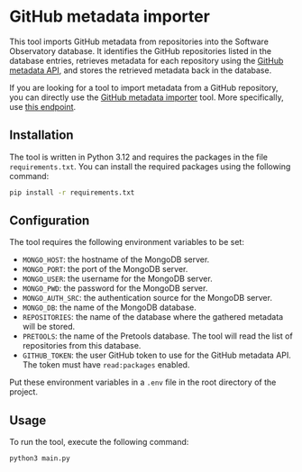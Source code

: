 
# GitHub metadata importer 

This tool imports GitHub metadata from repositories into the Software Observatory database. It identifies the GitHub repositories listed in the database entries, retrieves metadata for each repository using the [GitHub metadata API](https://github.com/inab/github-metadata-api), and stores the retrieved metadata back in the database.

If you are looking for a tool to import metadata from a GitHub repository, you can directly use the [GitHub metadata importer](https://github.com/inab/github-metadata-api) tool. More specifically, use [this endpoint](https://observatory.openebench.bsc.es/github-metadata-api/api-docs/#/Metadata%20Extractor%20for%20FAIRsoft/post_metadata_user).

## Installation

The tool is written in Python 3.12 and requires the packages in the file `requirements.txt`. You can install the required packages using the following command:

```bash
pip install -r requirements.txt
```

## Configuration
The tool requires the following environment variables to be set:

- `MONGO_HOST`: the hostname of the MongoDB server.
- `MONGO_PORT`: the port of the MongoDB server.
- `MONGO_USER`: the username for the MongoDB server.
- `MONGO_PWD`: the password for the MongoDB server.
- `MONGO_AUTH_SRC`: the authentication source for the MongoDB server.
- `MONGO_DB`: the name of the MongoDB database.
- `REPOSITORIES`: the name of the database where the gathered metadata will be stored.
- `PRETOOLS`: the name of the Pretools database. The tool will read the list of repositories from this database.
- `GITHUB_TOKEN`: the user GitHub token to use for the GitHub metadata API. The token must have `read:packages` enabled.

Put these environment variables in a `.env` file in the root directory of the project.

## Usage

To run the tool, execute the following command:

```bash
python3 main.py
```